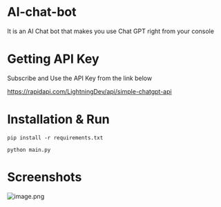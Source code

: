 # AI-chat-bot
It is an AI Chat bot that makes you use Chat GPT right from your console

# Getting API Key

Subscribe and Use the API Key from the link below

https://rapidapi.com/LightningDev/api/simple-chatgpt-api

# Installation & Run
`pip install -r requirements.txt`

`python main.py`

# Screenshots
![image.png](https://i.postimg.cc/X7cFsqBr/image.png)
